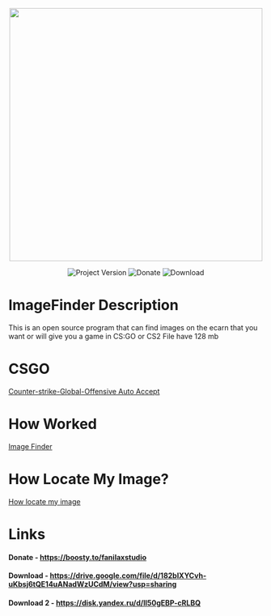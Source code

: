 <p align="center">
      <img src="https://i.ibb.co/ykS8YVF/avatar-fanilax-not-hv-background.png" width="500">
</p>

<p align="center">
   <img src="https://img.shields.io/badge/Version%201.2-blue" alt="Project Version">
   <img src="https://img.shields.io/badge/Donate-purple" alt="Donate">
   <img src="https://img.shields.io/badge/Download-green" alt="Download">
  
</p>

# ImageFinder Description
This is an open source program that can find images on the ecarn that you want or will give you a game in CS:GO or CS2
File have 128 mb

# CSGO

[Counter-strike-Global-Offensive Auto Accept](https://github.com/FoxRecoil1/ImageFinder/assets/124794323/78ab4b64-0504-4e92-a06d-342ad0438e1d)

# How Worked

[Image Finder](https://github.com/FoxRecoil1/ImageFinder/assets/124794323/04392896-8ed4-41cd-a622-bd23841c80e2)

# How Locate My Image?

[How locate my image](https://github.com/FoxRecoil1/ImageFinder/assets/124794323/bf200510-152d-4cf1-9382-bc85e4c2d014)

# Links

#### Donate - https://boosty.to/fanilaxstudio
#### Download - https://drive.google.com/file/d/182bIXYCvh-uKbsj6tQE14uANadWzUCdM/view?usp=sharing
#### Download 2 - https://disk.yandex.ru/d/ll50gEBP-cRLBQ
